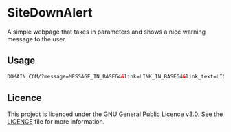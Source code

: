 # SiteDownAlert

A simple webpage that takes in parameters and shows a nice warning message to the user.

## Usage

```html
DOMAIN.COM/?message=MESSAGE_IN_BASE64&link=LINK_IN_BASE64&link_text=LINK_TEXT_IN_BASE64
```

## Licence

This project is licenced under the GNU General Public Licence v3.0. See the [LICENCE](LICENCE) file for more information.
```